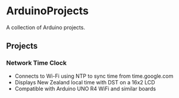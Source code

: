 # ArduinoProjects
A collection of Arduino projects.

## Projects

### Network Time Clock
- Connects to Wi-Fi using NTP to sync time from time.google.com
- Displays New Zealand local time with DST on a 16x2 LCD
- Compatible with Arduino UNO R4 WiFi and similar boards

